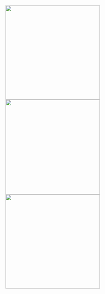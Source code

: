 
<img src="https://github.com/user-attachments/assets/de2f5827-bc0e-45a8-8e47-05221220b428" width="300"/>
<img src="https://github.com/user-attachments/assets/0c76370d-49a1-4215-8095-6ed8c57e7b06" width="300"/>
<img src="https://github.com/user-attachments/assets/04bade95-406e-4308-9c51-34c3d5b7bf3a" width="300"/>
